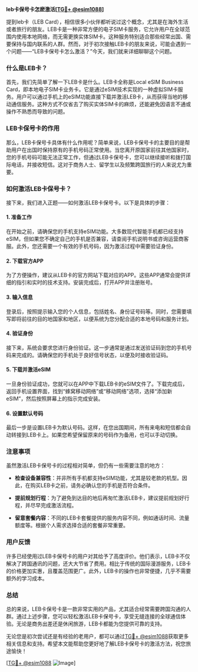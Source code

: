 **leb卡保号卡怎麽激活[[TG💪+ @esim1088](https://t.me/s/esim1088)]**

提到leb卡（LEB Card），相信很多小伙伴都听说过这个概念，尤其是在海外生活或者旅行的朋友。LEB卡是一种非常方便的电子SIM卡服务，它允许用户在全球范围内使用本地网络，而无需更换实体SIM卡。这种服务特别适合那些经常出国、需要保持与国内联系的人群。然而，对于初次接触LEB卡的朋友来说，可能会遇到一个问题——“LEB卡保号卡怎么激活？”今天，我们就来详细聊聊这个问题。

### 什么是LEB卡？

首先，我们先简单了解一下LEB卡是什么。LEB卡全称是Local eSIM Business Card，即本地电子SIM卡业务卡。它是通过eSIM技术实现的一种虚拟SIM卡服务。用户可以通过手机上的eSIM功能直接下载并激活LEB卡，从而获得当地的移动通信服务。这种方式不仅省去了购买实体SIM卡的麻烦，还能避免因语言不通或操作不熟悉而导致的问题。

### LEB卡保号卡的作用

那么，LEB卡保号卡具体有什么作用呢？简单来说，LEB卡保号卡的主要目的是帮助用户在出国时保持原有的手机号码正常使用。当您离开原国家前往其他国家时，您的手机号码可能无法正常工作，但通过LEB卡保号卡，您可以继续接听和拨打国际电话，并接收短信。这对于商务人士、留学生以及频繁跨国旅行的人来说尤为重要。

### 如何激活LEB卡保号卡？

接下来，我们进入正题——如何激活LEB卡保号卡。以下是具体的步骤：

#### 1. 准备工作
在开始之前，请确保您的手机支持eSIM功能。大多数现代智能手机都已经支持eSIM，但如果您不确定自己的手机是否兼容，请查阅手机说明书或咨询运营商客服。此外，您还需要一个有效的手机号码，因为激活过程中需要验证身份。

#### 2. 下载官方APP
为了方便操作，建议从LEB卡的官方网站下载对应的APP。这些APP通常会提供详细的指引和实时的技术支持。安装完成后，打开APP并注册账号。

#### 3. 输入信息
登录后，按照提示输入您的个人信息，包括姓名、身份证号码等。同时，您需要填写即将前往的目的地国家和地区，以便系统为您分配合适的本地号码和服务计划。

#### 4. 验证身份
接下来，系统会要求您进行身份验证。这一步通常是通过发送验证码到您的手机号码来完成的。请确保您的手机处于良好信号状态，以便及时接收验证码。

#### 5. 下载并激活eSIM
一旦身份验证成功，您就可以在APP中下载LEB卡的eSIM文件了。下载完成后，返回手机设置界面，找到“蜂窝移动网络”或“移动网络”选项，选择“添加新eSIM”，然后按照屏幕上的指示完成安装。

#### 6. 设置默认号码
最后一步是设置LEB卡为默认号码。这样，在您出国期间，所有来电和短信都会自动转接到LEB卡上。如果您希望保留原来的号码作为备用，也可以手动切换。

### 注意事项

虽然激活LEB卡保号卡的过程相对简单，但仍有一些需要注意的地方：

- **检查设备兼容性**：并非所有手机都支持eSIM功能，尤其是较老款的机型。因此，在购买LEB卡之前，请务必确认您的手机是否符合条件。
  
- **提前规划行程**：为了避免到达目的地后再匆忙激活LEB卡，建议提前规划好行程，并尽早完成激活流程。

- **留意套餐内容**：不同的LEB卡套餐提供的服务内容不同，例如通话时间、流量额度等。根据个人需求选择合适的套餐非常重要。

### 用户反馈

许多已经使用过LEB卡保号卡的用户对其给予了高度评价。他们表示，LEB卡不仅解决了跨国通讯的问题，还大大节省了费用。相比于传统的国际漫游服务，LEB卡的价格更加实惠，且覆盖范围更广。此外，LEB卡的操作也非常便捷，几乎不需要额外的学习成本。

### 总结

总的来说，LEB卡保号卡是一款非常实用的产品，尤其适合经常需要跨国沟通的人群。通过上述步骤，您可以轻松激活LEB卡保号卡，享受无缝连接的全球通信体验。无论是商务出差还是休闲旅游，LEB卡都能为您提供可靠的支持。

无论您是初次尝试还是有经验的老用户，都可以通过[TG💪+ @esim1088](https://t.me/s/esim1088)获取更多相关信息和支持。希望本文能帮助您更好地了解LEB卡保号卡的激活方法，祝您旅途愉快！

[[TG💪+ @esim1088](https://t.me/s/esim1088) ![Image](https://i.postimg.cc/4NQfJmqS/Snipaste-2025-05-13-00-14-12.png)]